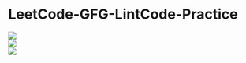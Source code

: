 # LeetCode-GFG-LintCode-Practice

  [<img src="https://img.shields.io/badge/-GeeksforGeeks-2F8D46?style=for-the-badge&logo=GeeksforGeeks&logoColor=white" >](https://auth.geeksforgeeks.org/user/codertheta1/profile) <br/>
  [<img src="https://img.shields.io/badge/-LeetCode-FFA116?style=for-the-badge&logo=LeetCode&logoColor=black" >](https://leetcode.com/codertheta/)<br/>
  [<img src="https://img.shields.io/badge/-LintCode-2E8BC0?style=for-the-badge&logo=LintCode&logoColor=white">](https://www.lintcode.com/user/swati6/) <br/>
